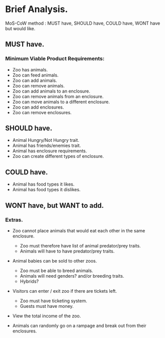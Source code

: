 # Brief Analysis.

MoS-CoW method : MUST have, SHOULD have, COULD have, WONT have but would like.

## MUST have.
### Minimum Viable Product Requirements:

* Zoo has animals.
* Zoo can feed animals.
* Zoo can add animals.
* Zoo can remove animals.
* Zoo can add animals to an enclosure.
* Zoo can remove animals from an enclosure.
* Zoo can move animals to a different enclosure.
* Zoo can add enclosures.
* Zoo can remove enclosures.

## SHOULD have.

* Animal Hungry/Not Hungry trait.
* Animal has friends/enemies trait.
* Animal has enclosure requirements.
* Zoo can create different types of enclosure.

## COULD have.

* Animal has food types it likes.
* Animal has food types it dislikes.

## WONT have, but WANT to add.
### Extras.

* Zoo cannot place animals that would eat each other in the same enclosure.
  + Zoo must therefore have list of animal predator/prey traits.
  + Animals will have to have predator/prey traits.

* Animal babies can be sold to other zoos.
  + Zoo must be able to breed animals.
  + Animals will need genders? and/or breeding traits.
  + Hybrids?

* Visitors can enter / exit zoo if there are tickets left.
  + Zoo must have ticketing system.
  + Guests must have money.

* View the total income of the zoo.
* Animals can randomly go on a rampage and break out from their enclosures.
